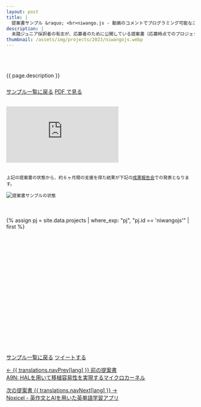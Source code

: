 ```yaml
---
layout: post
title: |
  提案書サンプル &raquo; <br>niwango.js - 動画のコメントでプログラミング可能なニワン語の実行エンジン
description: |
  未踏ジュニア採択者の有志が、応募者のために公開している提案書（応募時点でのプロジェクト概要）です。
thumbnail: /assets/img/projects/2023/niwangojs.webp
---
```


<p style='padding: 50px 0px 10px;'>{{ page.description }}</p>

<div class='flex'>
  <a class="button" href="/applications#sample">サンプル一覧に戻る</a>
  <a class="button" href="/applications/niwangojs.pdf">PDF で見る</a>
</div>

<div class="pdf-wrap" style='margin: 30px 0px;'>
  <div class="pdf-container">
    <embed src="https://drive.google.com/viewerng/viewer?embedded=true&url=https://jr.mitou.org/applications/niwangojs.pdf" />
  </div>
</div>

<div class='note' style='margin: 30px auto 50px;'><small>上記の提案書の状態から、約６ヶ月間の支援を得た結果が下記の<a href='/projects/2023#final'>成果報告会</a>での発表となります。<br><br><img src="/assets/img/spinner.svg" data-src="/assets/img/schedule_sample.webp" alt="提案書サンプルの状態" class="lazyload"></small></div>

{% assign pj = site.data.projects | where_exp: "pj", "pj.id == 'niwangojs'" | first %}
<div class="youtube">
  <iframe width="560" height="315" class="lazyload" data-src="https://www.youtube.com/embed/{{ pj.final }}?rel=0{% if pj.final_start %}&start={{ pj.final_start }}{% endif %}" frameborder="0" allow="accelerometer; autoplay; clipboard-write; encrypted-media; gyroscope; picture-in-picture" allowfullscreen=""></iframe>
</div>

<div class='flex'>
  <a class="button" href="/applications#sample">サンプル一覧に戻る</a>
  <a class="button" href='https://twitter.com/intent/tweet?text=提案書サンプル%20-%20niwango.js - 動画のコメントでプログラミング可能なニワン語の実行エンジン&hashtags=未踏ジュニア&url={{ site.url }}/applications/niwangojs&lang=jp&related=mitoujr'>ツイートする</a>
</div>

<nav>
  <p class='nav prev'>
    <a href='a9n' title='A9N: HALを用いて移植容易性を実現するマイクロカーネル'>
      &larr; {{ translations.navPrev[lang] }} 前の提案書
      <br>
      A9N: HALを用いて移植容易性を実現するマイクロカーネル
    </a>
  </p>

  <p class='nav next'>
    <a href='noxicel' title='Noxicel - 英作文とAIを用いた英単語学習アプリ'>
      次の提案書 {{ translations.navNext[lang] }} &rarr;
      <br>
      Noxicel - 英作文とAIを用いた英単語学習アプリ
    </a>
  </p>
</nav>
